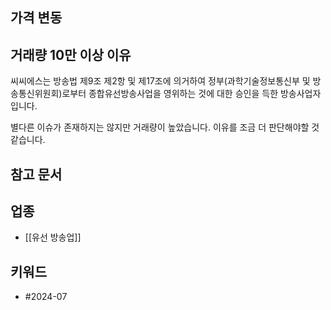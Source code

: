 ## 가격 변동
## 거래량 10만 이상 이유
씨씨에스는 방송법 제9조 제2항 및 제17조에 의거하여 정부(과학기술정보통신부 및 방송통신위원회)로부터 종합유선방송사업을 영위하는 것에 대한 승인을 득한 방송사업자입니다.

별다른 이슈가 존재하지는 않지만 거래량이 높았습니다. 이유를 조금 더 판단해야할 것 같습니다.
## 참고 문서

## 업종
- [[유선 방송업]]
## 키워드
- #2024-07 
